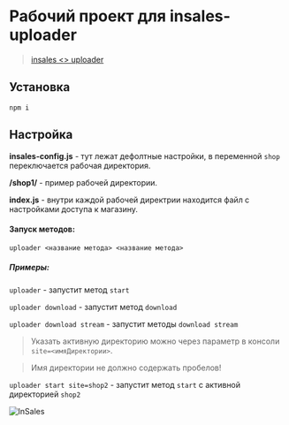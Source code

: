 # Рабочий проект для insales-uploader

> [insales <> uploader](https://github.com/insales/insales-uploader)

## Установка

`npm i`

## Настройка

**insales-config.js** - тут лежат дефолтные настройки, в переменной `shop` переключается рабочая директория.

**/shop1/** - пример рабочей директории.

**index.js** - внутри каждой рабочей директрии находится файл с настройками доступа к магазину.

#### Запуск методов:

`uploader <название метода> <название метода>`

##### Примеры:

`uploader` - запустит метод `start`

`uploader download` - запустит метод `download`

`uploader download stream` - запустит методы `download stream`

> Указать активную директорию можно через параметр в консоли `site=<имяДиректории>`.

> Имя директории не должно содержать пробелов!

`uploader start site=shop2` - запустит метод `start` с активной директорией `shop2`


![InSales](https://cdn.rawgit.com/insales/insales-uploader/master/insales.png)
